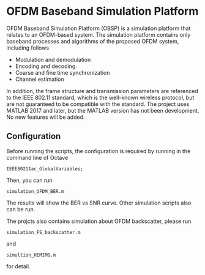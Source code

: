 # OFDM Baseband Simulation Platform

OFDM Baseband Simulation Platform (OBSP) is a simulation platform that relates to an OFDM-based system.
The simulation platform contains only baseband processes and algorithms of the proposed OFDM system, including follows

- Modulation and demodulation
- Encoding and decoding
- Coarse and fine time synchronization
- Channel estimation

In addition, the frame structure and transmission parameters are referenced to the IEEE 802.11 standard, which is the well-known wireless protocol, but are not guaranteed to be compatible with the standard.
The project uses MATLAB 2017 and later, but the MATLAB version has not been development.
No new features will be added.

## Configuration

Before running the scripts, the configuration is required by running in the command line of Octave

    IEEE80211ac_GlobalVariables;

Then, you can run 

    simulation_OFDM_BER.m

The results will show the BER vs SNR curve.
Other simulation scripts also can be run.

The projcts also contains simulation about OFDM backscatter, please run

    simulation_FS_backscatter.m

and 

    simultion_HEMIMO.m

for detail.
